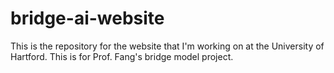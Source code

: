 # bridge-ai-website
This is the repository for the website that I'm working on at the University of Hartford. This is for Prof. Fang's bridge model project.
